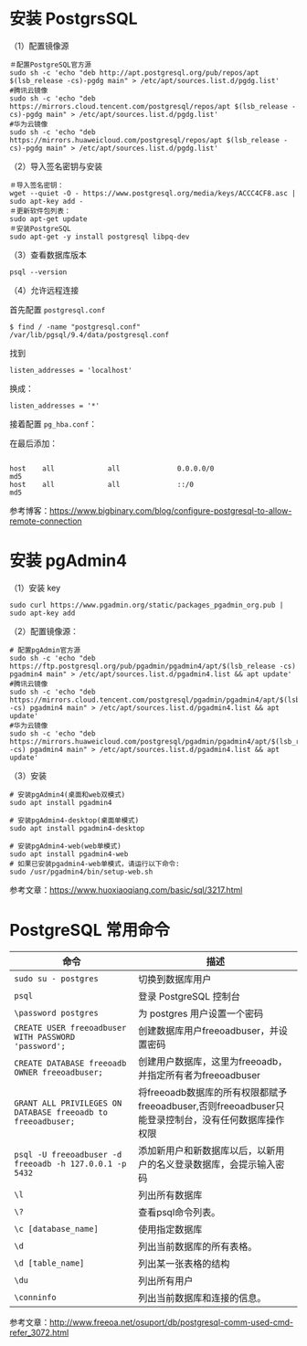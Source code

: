 # 安装 PostgrsSQL

（1）配置镜像源

```shell
＃配置PostgreSQL官方源
sudo sh -c 'echo "deb http://apt.postgresql.org/pub/repos/apt $(lsb_release -cs)-pgdg main" > /etc/apt/sources.list.d/pgdg.list'
#腾讯云镜像
sudo sh -c 'echo "deb https://mirrors.cloud.tencent.com/postgresql/repos/apt $(lsb_release -cs)-pgdg main" > /etc/apt/sources.list.d/pgdg.list'
#华为云镜像
sudo sh -c 'echo "deb https://mirrors.huaweicloud.com/postgresql/repos/apt $(lsb_release -cs)-pgdg main" > /etc/apt/sources.list.d/pgdg.list'
```

（2）导入签名密钥与安装

```shell
＃导入签名密钥：
wget --quiet -O - https://www.postgresql.org/media/keys/ACCC4CF8.asc | sudo apt-key add -
＃更新软件包列表：
sudo apt-get update
＃安装PostgreSQL
sudo apt-get -y install postgresql libpq-dev
```

（3）查看数据库版本

```shell
psql --version
```

（4）允许远程连接

首先配置 `postgresql.conf`

```shell
$ find / -name "postgresql.conf"
/var/lib/pgsql/9.4/data/postgresql.conf
```

找到

```shell
listen_addresses = 'localhost'
```

换成：

```shell
listen_addresses = '*'
```

接着配置 `pg_hba.conf`：

在最后添加：

```shell

host    all             all              0.0.0.0/0                       md5
host    all             all              ::/0                            md5
```

参考博客：https://www.bigbinary.com/blog/configure-postgresql-to-allow-remote-connection

# 安装 pgAdmin4

（1）安装 key

```shell
sudo curl https://www.pgadmin.org/static/packages_pgadmin_org.pub | sudo apt-key add
```

（2）配置镜像源：

```shell
# 配置pgAdmin官方源
sudo sh -c 'echo "deb https://ftp.postgresql.org/pub/pgadmin/pgadmin4/apt/$(lsb_release -cs) pgadmin4 main" > /etc/apt/sources.list.d/pgadmin4.list && apt update'
#腾讯云镜像
sudo sh -c 'echo "deb https://mirrors.cloud.tencent.com/postgresql/pgadmin/pgadmin4/apt/$(lsb_release -cs) pgadmin4 main" > /etc/apt/sources.list.d/pgadmin4.list && apt update'
#华为云镜像
sudo sh -c 'echo "deb https://mirrors.huaweicloud.com/postgresql/pgadmin/pgadmin4/apt/$(lsb_release -cs) pgadmin4 main" > /etc/apt/sources.list.d/pgadmin4.list && apt update'
```

（3）安装

```shell
# 安装pgAdmin4(桌面和web双模式)
sudo apt install pgadmin4

# 安装pgAdmin4-desktop(桌面单模式)
sudo apt install pgadmin4-desktop

# 安装pgAdmin4-web(web单模式)
sudo apt install pgadmin4-web 
# 如果已安装pgadmin4-web单模式，请运行以下命令:
sudo /usr/pgadmin4/bin/setup-web.sh
```

参考文章：https://www.huoxiaoqiang.com/basic/sql/3217.html

# PostgreSQL 常用命令

| 命令                                                         | 描述                                                         |
| ------------------------------------------------------------ | ------------------------------------------------------------ |
| `sudo su - postgres`                                         | 切换到数据库用户                                             |
| `psql`                                                       | 登录 PostgreSQL 控制台                                       |
| `\password postgres`                                         | 为 postgres 用户设置一个密码                                 |
| `CREATE USER freeoadbuser WITH PASSWORD 'password';`         | 创建数据库用户freeoadbuser，并设置密码                       |
| `CREATE DATABASE freeoadb OWNER freeoadbuser;`               | 创建用户数据库，这里为freeoadb，并指定所有者为freeoadbuser   |
| `GRANT ALL PRIVILEGES ON DATABASE freeoadb to freeoadbuser;` | 将freeoadb数据库的所有权限都赋予freeoadbuser,否则freeoadbuser只能登录控制台，没有任何数据库操作权限 |
| `psql -U freeoadbuser -d freeoadb -h 127.0.0.1 -p 5432`      | 添加新用户和新数据库以后，以新用户的名义登录数据库，会提示输入密码 |
| `\l`                                                         | 列出所有数据库                                               |
| `\?`                                                         | 查看psql命令列表。                                           |
| `\c [database_name]`                                         | 使用指定数据库                                               |
| `\d`                                                         | 列出当前数据库的所有表格。                                   |
| `\d [table_name]`                                            | 列出某一张表格的结构                                         |
| `\du`                                                        | 列出所有用户                                                 |
| `\conninfo`                                                  | 列出当前数据库和连接的信息。                                 |

参考文章：http://www.freeoa.net/osuport/db/postgresql-comm-used-cmd-refer_3072.html

